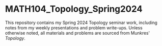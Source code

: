 # MATH104_Topology_Spring2024

This repository contains my Spring 2024 Topology seminar work, including notes from my weekly presentations and problem write-ups. Unless otherwise noted, all materials and problems are sourced from Munkres' _Topology_.
